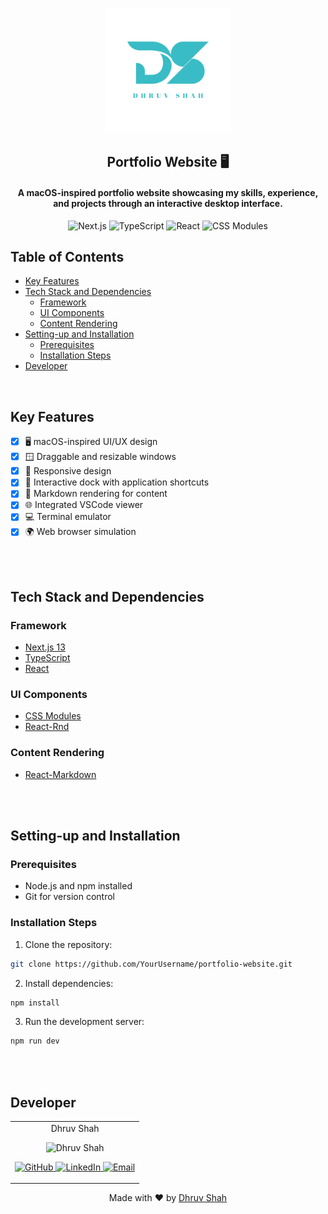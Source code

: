 <p align="center">
<a href="https://github.com/Dhruv9449">
    <img src="/public/logo.svg" alt="Dhruv Shah" height=200/>
</a>
    <h2 align="center"> Portfolio Website 🖥️ </h2>
    <h4 align="center"> A macOS-inspired portfolio website showcasing my skills, experience, and projects through an interactive desktop interface.</h4>
</p>

<span align="center">

![Next.js](https://img.shields.io/badge/Next.js-000000?style=for-the-badge&logo=next.js&logoColor=white)
![TypeScript](https://img.shields.io/badge/typescript-%23007ACC.svg?style=for-the-badge&logo=typescript&logoColor=white)
![React](https://img.shields.io/badge/react-%2320232a.svg?style=for-the-badge&logo=react&logoColor=%2361DAFB)
![CSS Modules](https://img.shields.io/badge/CSS%20Modules-000000?style=for-the-badge&logo=css-modules&logoColor=white)

</span>

## Table of Contents
- [Key Features](#key-features)
- [Tech Stack and Dependencies](#tech-stack-and-dependencies)
    - [Framework](#framework)
    - [UI Components](#ui-components)
    - [Content Rendering](#content-rendering)
- [Setting-up and Installation](#setting-up-and-installation)
    - [Prerequisites](#prerequisites)
    - [Installation Steps](#installation-steps)
- [Developer](#developer)

<br>

## Key Features
- [x] 🖥️ macOS-inspired UI/UX design
- [x] 🪟 Draggable and resizable windows
- [x] 📱 Responsive design
- [x] 🔗 Interactive dock with application shortcuts
- [x] 📄 Markdown rendering for content
- [x] 🌐 Integrated VSCode viewer
- [x] 💻 Terminal emulator
- [x] 🌍 Web browser simulation

<br>
<br>

## Tech Stack and Dependencies
### Framework
- [Next.js 13](https://nextjs.org/)
- [TypeScript](https://www.typescriptlang.org/)
- [React](https://reactjs.org/)

### UI Components
- [CSS Modules](https://github.com/css-modules/css-modules)
- [React-Rnd](https://github.com/bokuweb/react-rnd)

### Content Rendering
- [React-Markdown](https://github.com/remarkjs/react-markdown)

<br>
<br>

## Setting-up and Installation
### Prerequisites
- Node.js and npm installed
- Git for version control

### Installation Steps
1. Clone the repository:
```bash
git clone https://github.com/YourUsername/portfolio-website.git
```

2. Install dependencies:
```bash
npm install
```

3. Run the development server:
```bash
npm run dev
```

<br>
<br>

## Developer
<table>
    <tr align="center">
        <td>
        Dhruv Shah
        <p align="center">
            <img src = "https://avatars.githubusercontent.com/u/88224695" width="150" height="150" alt="Dhruv Shah">
        </p>
            <p align="center">
                <a href = "https://github.com/Dhruv9449">
                    <img src = "http://www.iconninja.com/files/241/825/211/round-collaboration-social-github-code-circle-network-icon.svg" width="36" height = "36" alt="GitHub"/>
                </a>
                <a href = "https://www.linkedin.com/in/Dhruv9449" target="_blank">
                    <img src = "http://www.iconninja.com/files/863/607/751/network-linkedin-social-connection-circular-circle-media-icon.svg" width="36" height="36" alt="LinkedIn"/>
                </a>
                <a href = "mailto:dhruvshahrds@gmail.com" target="_blank">
                    <img src = "https://www.iconninja.com/files/312/807/734/share-send-email-chat-circle-message-mail-icon.svg" width="36" height="36" alt="Email"/>
                </a>
            </p>
        </td>
    </tr>
</table>

<p align="center">
    Made with ❤️ by <a href="https://github.com/Dhruv9449">Dhruv Shah</a>
</p>

